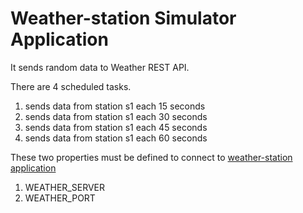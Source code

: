 # Weather-station Simulator Application
It sends random data to Weather REST API.

There are 4 scheduled tasks. 
1. sends data from station s1 each 15 seconds
2. sends data from station s1 each 30 seconds
3. sends data from station s1 each 45 seconds
4. sends data from station s1 each 60 seconds

These two properties must be defined to connect to [weather-station application](https://github.com/qjetta/weather-station)
1. WEATHER_SERVER
2. WEATHER_PORT
